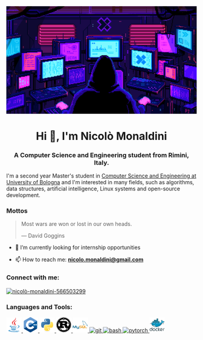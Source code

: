 <img src="https://raw.githubusercontent.com/nicolo-mn/nicolo-mn/main/images/programmer.gif"/>
<h1 align="center">Hi 👋, I'm Nicolò Monaldini</h1>
<h3 align="center">A Computer Science and Engineering student from Rimini, Italy.</h3>

<p align="left">
I'm a second year Master's student in <a href="https://corsi.unibo.it/2cycle/ComputerScienceEngineering" target="blank"> Computer Science and Engineering at University of Bologna</a> and I'm interested in many fields, such as algorithms, data structures, artificial intelligence, Linux systems and open-source development.
</p>

<h3 align="left">Mottos</h3>
<blockquote><p>Most wars are won or lost in our own heads.</p>&mdash; David Goggins</blockquote>

- 🔭 I’m currently looking for internship opportunities

- 📫 How to reach me: **nicolo.monaldini@gmail.com**

<h3 align="left">Connect with me:</h3>
<p align="left">
<a href="https://linkedin.com/in/nicolò-monaldini" target="blank"><img align="center" src="https://raw.githubusercontent.com/rahuldkjain/github-profile-readme-generator/master/src/images/icons/Social/linked-in-alt.svg" alt="nicolò-monaldini-566503299" height="30" width="40" /></a>
</p>

<h3 align="left">Languages and Tools:</h3>
<p align="left"> <a href="https://www.java.com" target="_blank" rel="noreferrer"> <img src="https://raw.githubusercontent.com/devicons/devicon/master/icons/java/java-original.svg" alt="java" width="40" height="40"/> </a> <a href="https://www.w3schools.com/cpp/" target="_blank" rel="noreferrer"> <img src="https://raw.githubusercontent.com/devicons/devicon/master/icons/cplusplus/cplusplus-original.svg" alt="cplusplus" width="40" height="40"/> </a> <a href="https://www.python.org" target="_blank" rel="noreferrer"> <img src="https://raw.githubusercontent.com/devicons/devicon/master/icons/python/python-original.svg" alt="python" width="40" height="40"/> </a> <a href="https://www.rust-lang.org" target="_blank" rel="noreferrer"> <img src="https://raw.githubusercontent.com/devicons/devicon/master/icons/rust/rust-original.svg" alt="rust" width="40" height="40"/> </a> <a href="https://www.mysql.com/" target="_blank" rel="noreferrer"> <img src="https://raw.githubusercontent.com/devicons/devicon/master/icons/mysql/mysql-original-wordmark.svg" alt="mysql" width="40" height="40"/> </a> <a href="https://git-scm.com/" target="_blank" rel="noreferrer"> <img src="https://www.vectorlogo.zone/logos/git-scm/git-scm-icon.svg" alt="git" width="40" height="40"/> </a> <a href="https://www.gnu.org/software/bash/" target="_blank" rel="noreferrer"> <img src="https://www.vectorlogo.zone/logos/gnu_bash/gnu_bash-icon.svg" alt="bash" width="40" height="40"/> </a> <a href="https://pytorch.org/" target="_blank" rel="noreferrer"> <img src="https://www.vectorlogo.zone/logos/pytorch/pytorch-icon.svg" alt="pytorch" width="40" height="40"/> </a> <a href="https://www.docker.com/" target="_blank" rel="noreferrer"> <img src="https://raw.githubusercontent.com/devicons/devicon/master/icons/docker/docker-original-wordmark.svg" alt="docker" width="40" height="40"/> </a> </p>
